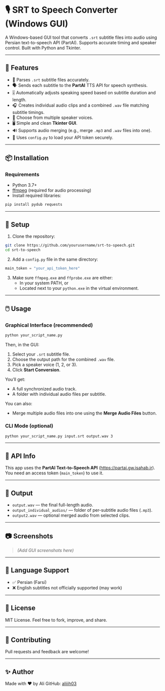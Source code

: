 
# 🎙️ SRT to Speech Converter (Windows GUI)

A Windows-based GUI tool that converts `.srt` subtitle files into audio using Persian text-to-speech API (PartAI). Supports accurate timing and speaker control. Built with Python and Tkinter.

---

## 🚀 Features

- 🧠 Parses `.srt` subtitle files accurately.
- 🗣️ Sends each subtitle to the **PartAI** TTS API for speech synthesis.
- 🎚️ Automatically adjusts speaking speed based on subtitle duration and length.
- 🎧 Creates individual audio clips and a combined `.wav` file matching subtitle timings.
- 👤 Choose from multiple speaker voices.
- 🖥️ Simple and clean **Tkinter GUI**.
- 🔊 Supports audio merging (e.g., merge `.mp3` and `.wav` files into one).
- 🔐 Uses `config.py` to load your API token securely.

---

## 📦 Installation

### Requirements

- Python 3.7+
- [ffmpeg](https://ffmpeg.org/download.html) (required for audio processing)
- Install required libraries:

```bash
pip install pydub requests
```

---

## 🔧 Setup

1. Clone the repository:

```bash
git clone https://github.com/yourusername/srt-to-speech.git
cd srt-to-speech
```

2. Add a `config.py` file in the same directory:

```python
main_token = "your_api_token_here"
```

3. Make sure `ffmpeg.exe` and `ffprobe.exe` are either:
   - In your system PATH, or
   - Located next to your `python.exe` in the virtual environment.

---

## 🖱️ Usage

### Graphical Interface (recommended)

```bash
python your_script_name.py
```

Then, in the GUI:

1. Select your `.srt` subtitle file.
2. Choose the output path for the combined `.wav` file.
3. Pick a speaker voice (1, 2, or 3).
4. Click **Start Conversion**.

You’ll get:
- A full synchronized audio track.
- A folder with individual audio files per subtitle.

You can also:
- Merge multiple audio files into one using the **Merge Audio Files** button.

### CLI Mode (optional)

```bash
python your_script_name.py input.srt output.wav 3
```

---

## 🎤 API Info

This app uses the **PartAI Text-to-Speech API** (https://partai.gw.isahab.ir). You need an access token (`main_token`) to use it.

---

## 📁 Output

- `output.wav` — the final full-length audio.
- `output_individual_audios/` — folder of per-subtitle audio files (`.mp3`).
- `output2.wav` — optional merged audio from selected clips.

---

## 📷 Screenshots

> *(Add GUI screenshots here)*

---

## 💬 Language Support

- ✅ Persian (Farsi)
- ❌ English subtitles not officially supported (may work)

---

## 📜 License

MIT License. Feel free to fork, improve, and share.

---

## 🤝 Contributing

Pull requests and feedback are welcome!

---

## ✨ Author

Made with ❤️ by Ali
GitHub: [aliiih03](https://github.com/yourusername)
